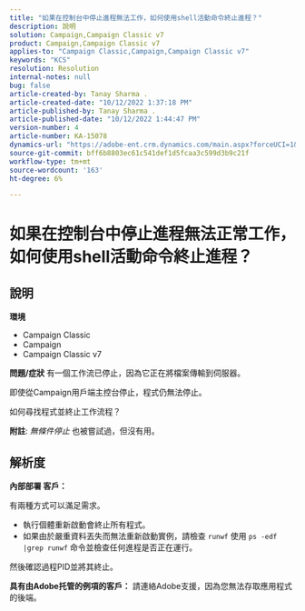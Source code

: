 ```yaml
---
title: "如果在控制台中停止進程無法工作，如何使用shell活動命令終止進程？"
description: 說明
solution: Campaign,Campaign Classic v7
product: Campaign,Campaign Classic v7
applies-to: "Campaign Classic,Campaign,Campaign Classic v7"
keywords: "KCS"
resolution: Resolution
internal-notes: null
bug: false
article-created-by: Tanay Sharma .
article-created-date: "10/12/2022 1:37:18 PM"
article-published-by: Tanay Sharma .
article-published-date: "10/12/2022 1:44:47 PM"
version-number: 4
article-number: KA-15078
dynamics-url: "https://adobe-ent.crm.dynamics.com/main.aspx?forceUCI=1&pagetype=entityrecord&etn=knowledgearticle&id=873dc8f7-324a-ed11-bba2-0022480868ff"
source-git-commit: bff6b8803ec61c541def1d5fcaa3c599d3b9c21f
workflow-type: tm+mt
source-wordcount: '163'
ht-degree: 6%

---
```


# 如果在控制台中停止進程無法正常工作，如何使用shell活動命令終止進程？

## 說明

<b>環境</b>
- Campaign Classic
- Campaign
- Campaign Classic v7



<b>問題/症狀</b>
有一個工作流已停止，因為它正在將檔案傳輸到伺服器。

即使從Campaign用戶端主控台停止，程式仍無法停止。

如何尋找程式並終止工作流程？

<b>附註</b>: *無條件停止* 也被嘗試過，但沒有用。


## 解析度


<b>內部部署</b><b> 客戶：</b>

有兩種方式可以滿足需求。

- 執行個體重新啟動會終止所有程式。
- 如果由於嚴重資料丟失而無法重新啟動實例，請檢查 `runwf` 使用 `ps -edf |grep runwf` 命令並檢查任何進程是否正在運行。


然後確認過程PID並將其終止。

<b>具有由Adobe托管的例項的客戶：</b> 請連絡Adobe支援，因為您無法存取應用程式的後端。
